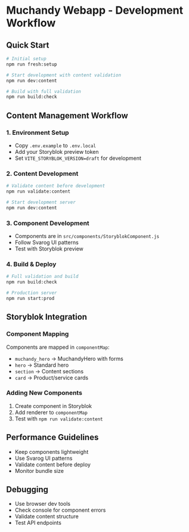 # Muchandy Webapp - Development Workflow

## Quick Start
```bash
# Initial setup
npm run fresh:setup

# Start development with content validation
npm run dev:content

# Build with full validation
npm run build:check
```

## Content Management Workflow

### 1. Environment Setup
- Copy `.env.example` to `.env.local`
- Add your Storyblok preview token
- Set `VITE_STORYBLOK_VERSION=draft` for development

### 2. Content Development
```bash
# Validate content before development
npm run validate:content

# Start development server
npm run dev:content
```

### 3. Component Development
- Components are in `src/components/StoryblokComponent.js`
- Follow Svarog UI patterns
- Test with Storyblok preview

### 4. Build & Deploy
```bash
# Full validation and build
npm run build:check

# Production server
npm run start:prod
```

## Storyblok Integration

### Component Mapping
Components are mapped in `componentMap`:
- `muchandy_hero` → MuchandyHero with forms
- `hero` → Standard hero
- `section` → Content sections
- `card` → Product/service cards

### Adding New Components
1. Create component in Storyblok
2. Add renderer to `componentMap`
3. Test with `npm run validate:content`

## Performance Guidelines
- Keep components lightweight
- Use Svarog UI patterns
- Validate content before deploy
- Monitor bundle size

## Debugging
- Use browser dev tools
- Check console for component errors
- Validate content structure
- Test API endpoints

